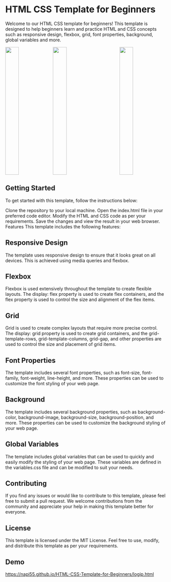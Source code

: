 # HTML CSS Template for Beginners
Welcome to our HTML CSS template for beginners! This template is designed to help beginners learn and practice HTML and CSS concepts such as responsive design, flexbox, grid, font properties, background, global variables and more.


 <img src="https://user-images.githubusercontent.com/88117366/229286589-d75bab58-7dfd-4616-90b3-beb05dabbddb.png" width="29%" height=400 align="left">
 <img src="https://user-images.githubusercontent.com/88117366/229286489-7ccfbe69-3137-4c3b-bf3a-cd77c2978074.png" width="29%" height=400 align="right">
 <img src="https://user-images.githubusercontent.com/88117366/229286597-4938b95c-48f3-447a-9784-096de3d00e3f.png" width="29%" height=400 align="center">


## Getting Started
To get started with this template, follow the instructions below:

Clone the repository to your local machine.
Open the index.html file in your preferred code editor.
Modify the HTML and CSS code as per your requirements.
Save the changes and view the result in your web browser.
Features
This template includes the following features:

## Responsive Design
The template uses responsive design to ensure that it looks great on all devices. This is achieved using media queries and flexbox.

## Flexbox
Flexbox is used extensively throughout the template to create flexible layouts. The display: flex property is used to create flex containers, and the flex property is used to control the size and alignment of the flex items.

## Grid
Grid is used to create complex layouts that require more precise control. The display: grid property is used to create grid containers, and the grid-template-rows, grid-template-columns, grid-gap, and other properties are used to control the size and placement of grid items.

## Font Properties
The template includes several font properties, such as font-size, font-family, font-weight, line-height, and more. These properties can be used to customize the font styling of your web page.

## Background
The template includes several background properties, such as background-color, background-image, background-size, background-position, and more. These properties can be used to customize the background styling of your web page.

## Global Variables
The template includes global variables that can be used to quickly and easily modify the styling of your web page. These variables are defined in the variables.css file and can be modified to suit your needs.

## Contributing
If you find any issues or would like to contribute to this template, please feel free to submit a pull request. We welcome contributions from the community and appreciate your help in making this template better for everyone.

## License
This template is licensed under the MIT License. Feel free to use, modify, and distribute this template as per your requirements.
## Demo
https://napi55.github.io/HTML-CSS-Template-for-Beginners/logip.html
